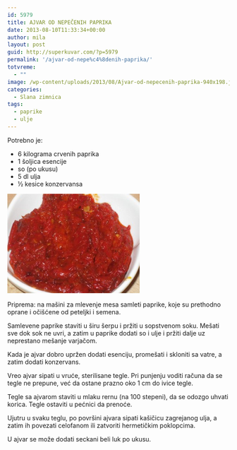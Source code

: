 ```yaml
---
id: 5979
title: AJVAR OD NEPEČENIH PAPRIKA
date: 2013-08-10T11:33:34+00:00
author: mila
layout: post
guid: http://superkuvar.com/?p=5979
permalink: '/ajvar-od-nepe%c4%8denih-paprika/'
totvreme:
  - ""
image: /wp-content/uploads/2013/08/Ajvar-od-nepecenih-paprika-940x198.jpg
categories:
  - Slana zimnica
tags:
  - paprike
  - ulje
---
```

Potrebno je:

  * 6 kilograma crvenih paprika
  * 1 šoljica esencije
  * so (po ukusu)
  * 5 dl ulja
  * ½ kesice konzervansa

[<img class="alignnone size-medium wp-image-5983" src="/wp-content/uploads/2013/08/Ajvar-od-nepecenih-paprika-300x225.jpg" alt="Ajvar od nepecenih paprika" width="300" height="225" />](/wp-content/uploads/2013/08/Ajvar-od-nepecenih-paprika.jpg)

Priprema: na mašini za mlevenje mesa samleti paprike, koje su prethodno oprane i očišćene od peteljki i semena.

Samlevene paprike staviti u širu šerpu i pržiti u sopstvenom soku. Mešati sve dok sok ne uvri, a zatim u paprike dodati so i ulje i pržiti dalje uz neprestano mešanje varjačom.

Kada je ajvar dobro upržen dodati esenciju, promešati i skloniti sa vatre, a zatim dodati konzervans.

Vreo ajvar sipati u vruće, sterilisane tegle. Pri punjenju voditi računa da se tegle ne prepune, već da ostane prazno oko 1 cm do ivice tegle.

Tegle sa ajvarom staviti u mlaku rernu (na 100 stepeni), da se odozgo uhvati korica. Tegle ostaviti u pećnici da prenoće.

Ujutru u svaku teglu, po površini ajvara sipati kašičicu zagrejanog ulja, a zatim ih povezati celofanom ili zatvoriti hermetičkim poklopcima.

U ajvar se može dodati seckani beli luk po ukusu.